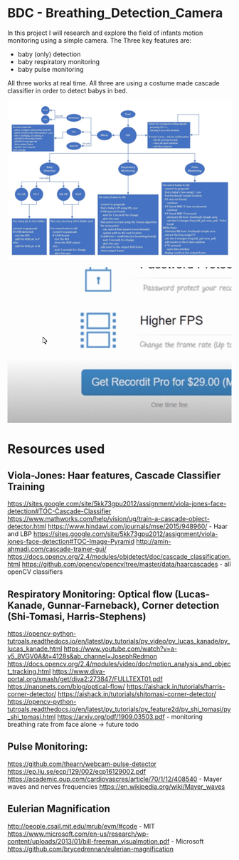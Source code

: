 # BDC - Breathing_Detection_Camera

In this project I will research and explore the field of infants motion monitoring using a simple camera. 
The Three key features are:
 - baby (only) detection
 - baby respiratory monitoring
 - baby pulse monitoring

All three works at real time. 
All three are using a costume made cascade classifier in order to detect babys in  bed.

![](rm_data/diagram.jpg)







![](rm_data/5dPlSKdROx.gif)



  
# Resources used

## Viola-Jones: Haar features, Cascade Classifier Training
https://sites.google.com/site/5kk73gpu2012/assignment/viola-jones-face-detection#TOC-Cascade-Classifier
https://www.mathworks.com/help/vision/ug/train-a-cascade-object-detector.html
https://www.hindawi.com/journals/mse/2015/948960/ - Haar and LBP
https://sites.google.com/site/5kk73gpu2012/assignment/viola-jones-face-detection#TOC-Image-Pyramid
http://amin-ahmadi.com/cascade-trainer-gui/
https://docs.opencv.org/2.4/modules/objdetect/doc/cascade_classification.html
https://github.com/opencv/opencv/tree/master/data/haarcascades - all openCV classifiers

## Respiratory Monitoring: Optical flow (Lucas-Kanade, Gunnar-Farneback), Corner detection (Shi-Tomasi, Harris-Stephens)
https://opencv-python-tutroals.readthedocs.io/en/latest/py_tutorials/py_video/py_lucas_kanade/py_lucas_kanade.html
https://www.youtube.com/watch?v=a-v5_8VGV0A&t=4128s&ab_channel=JosephRedmon
https://docs.opencv.org/2.4/modules/video/doc/motion_analysis_and_object_tracking.html
https://www.diva-portal.org/smash/get/diva2:273847/FULLTEXT01.pdf
https://nanonets.com/blog/optical-flow/
https://aishack.in/tutorials/harris-corner-detector/
https://aishack.in/tutorials/shitomasi-corner-detector/
https://opencv-python-tutroals.readthedocs.io/en/latest/py_tutorials/py_feature2d/py_shi_tomasi/py_shi_tomasi.html
https://arxiv.org/pdf/1909.03503.pdf - monitoring breathing rate from face alone -> future todo

## Pulse Monitoring:
https://github.com/thearn/webcam-pulse-detector
https://ep.liu.se/ecp/129/002/ecp16129002.pdf
https://academic.oup.com/cardiovascres/article/70/1/12/408540 - Mayer waves and nerves frequencies 
https://en.wikipedia.org/wiki/Mayer_waves

## Eulerian Magnification
http://people.csail.mit.edu/mrub/evm/#code - MIT
https://www.microsoft.com/en-us/research/wp-content/uploads/2013/01/bill-freeman_visualmotion.pdf - Microsoft
https://github.com/brycedrennan/eulerian-magnification
